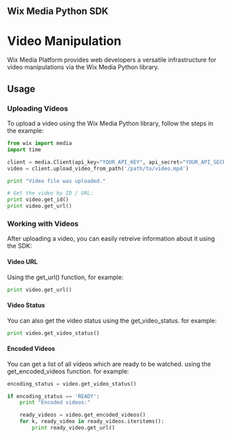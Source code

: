 Wix Media Python SDK
--------------------
Video Manipulation
==================
Wix Media Platform provides web developers a versatile infrastructure for video manipulations via the Wix Media Python library.

## Usage ##

### Uploading Videos ###

To upload a video using the Wix Media Python library, follow the steps in the example:

```python
from wix import media
import time

client = media.Client(api_key="YOUR_API_KEY", api_secret="YOUR_API_SECRET")
video = client.upload_video_from_path('/path/to/video.mp4')

print "Video file was uploaded."

# Get the video by ID / URL:
print video.get_id()
print video.get_url() 
```
### Working with Videos ###

After uploading a video, you can easily retreive information about it using the SDK:

#### Video URL ####

Using the get_url() function, for example:

```python
print video.get_url()
```

#### Video Status  ####

You can also get the video status using the get_video_status. for example:

```python
print video.get_video_status()
```

#### Encoded Videos ####

You can get a list of all videos which are ready to be watched. using the get_encoded_videos function. for example:

```python
encoding_status = video.get_video_status()

if encoding_status == 'READY':
    print "Encoded videos:"

    ready_videos = video.get_encoded_videos()
    for k, ready_video in ready_videos.iteritems():
        print ready_video.get_url()
```
